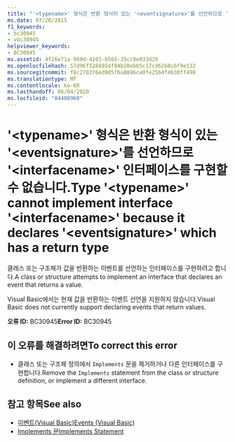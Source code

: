 ```yaml
---
title: "'<typename>' 형식은 반환 형식이 있는 '<eventsignature>'를 선언하므로 '<interfacename>' 인터페이스를 구현할 수 없습니다."
ms.date: 07/20/2015
f1_keywords:
- bc30945
- vbc30945
helpviewer_keywords:
- BC30945
ms.assetid: 4f26e71a-949d-4103-b565-35cc8e833d29
ms.openlocfilehash: 57d96f5284954f04b28ebb5c17cd62b8cbf9e132
ms.sourcegitcommit: f8c270376ed905f6a8896ce0fe25b4f4b38ff498
ms.translationtype: MT
ms.contentlocale: ko-KR
ms.lasthandoff: 06/04/2020
ms.locfileid: "84408960"
---
```

# <a name="type-typename-cannot-implement-interface-interfacename-because-it-declares-eventsignature-which-has-a-return-type"></a><span data-ttu-id="c57b1-102">'\<typename>' 형식은 반환 형식이 있는 '\<eventsignature>'를 선언하므로 '\<interfacename>' 인터페이스를 구현할 수 없습니다.</span><span class="sxs-lookup"><span data-stu-id="c57b1-102">Type '\<typename>' cannot implement interface '\<interfacename>' because it declares '\<eventsignature>' which has a return type</span></span>
<span data-ttu-id="c57b1-103">클래스 또는 구조체가 값을 반환하는 이벤트를 선언하는 인터페이스를 구현하려고 합니다.</span><span class="sxs-lookup"><span data-stu-id="c57b1-103">A class or structure attempts to implement an interface that declares an event that returns a value.</span></span>  
  
 <span data-ttu-id="c57b1-104">Visual Basic에서는 현재 값을 반환하는 이벤트 선언을 지원하지 않습니다.</span><span class="sxs-lookup"><span data-stu-id="c57b1-104">Visual Basic does not currently support declaring events that return values.</span></span>  
  
 <span data-ttu-id="c57b1-105">**오류 ID:** BC30945</span><span class="sxs-lookup"><span data-stu-id="c57b1-105">**Error ID:** BC30945</span></span>  
  
## <a name="to-correct-this-error"></a><span data-ttu-id="c57b1-106">이 오류를 해결하려면</span><span class="sxs-lookup"><span data-stu-id="c57b1-106">To correct this error</span></span>  
  
- <span data-ttu-id="c57b1-107">클래스 또는 구조체 정의에서 `Implements` 문을 제거하거나 다른 인터페이스를 구현합니다.</span><span class="sxs-lookup"><span data-stu-id="c57b1-107">Remove the `Implements` statement from the class or structure definition, or implement a different interface.</span></span>  
  
## <a name="see-also"></a><span data-ttu-id="c57b1-108">참고 항목</span><span class="sxs-lookup"><span data-stu-id="c57b1-108">See also</span></span>

- [<span data-ttu-id="c57b1-109">이벤트(Visual Basic)</span><span class="sxs-lookup"><span data-stu-id="c57b1-109">Events (Visual Basic)</span></span>](../programming-guide/language-features/events/index.md)
- [<span data-ttu-id="c57b1-110">Implements 문</span><span class="sxs-lookup"><span data-stu-id="c57b1-110">Implements Statement</span></span>](../language-reference/statements/implements-statement.md)
